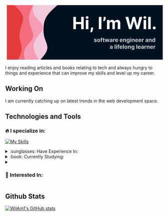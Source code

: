 <img src="./banner.svg">

I enjoy reading articles and books relating to tech and always hungry to things and experience that can improve my skills and level up my career.

## Working On
I am currently catching up on latest trends in the web development space. 

## Technologies and Tools

### :fire: I specialize in:

[![My Skills](https://skillicons.dev/icons?i=js,ts,html,css,react,laravel,nodejs,express)](https://skillicons.dev)

<details>
<summary> :sunglasses: Have Experience In:</summary>

[![My Skills](https://skillicons.dev/icons?i=vim,bootstrap,tailwind,bash,git,php,postgres,mongo,java,androidstudio,ps,figma)](https://skillicons.dev)

</details>

<details>
 <summary>:book: Currently Studying:
 </summary>

[![My Skills](https://skillicons.dev/icons?i=aws,docker,nextjs)](https://skillicons.dev)

</details>

<details>
<summary>

### :grimacing: Interested In:

</summary>

[![My Skills](https://skillicons.dev/icons?i=dotnet,regex,wasm)](https://skillicons.dev)

</details>

## Github Stats

[![WilAm1's GitHub stats](https://github-readme-stats.vercel.app/api?username=wilam1&count_private=true&show_icons=true&theme=dracula)](https://github.com/anuraghazra/github-readme-stats)

<!---
WilAm1/WilAm1 is a ✨ special ✨ repository because its `README.md` (this file) appears on your GitHub profile.
You can click the Preview link to take a look at your changes.
--->
